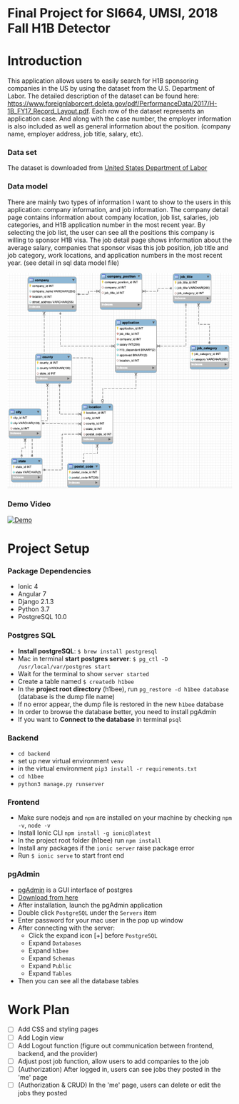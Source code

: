 # Final Project for SI664, UMSI, 2018 Fall H1B Detector

# Introduction

This application allows users to easily search for H1B sponsoring companies in the US by using the dataset from the U.S. Department of Labor. The detailed description of the dataset can be found here: https://www.foreignlaborcert.doleta.gov/pdf/PerformanceData/2017/H-1B_FY17_Record_Layout.pdf. Each row of the dataset represents an application case. And along with the case number, the employer information is also included as well as general information about the position. (company name, employer address, job title, salary, etc).

### Data set

The dataset is downloaded from [United States Department of Labor](https://www.foreignlaborcert.doleta.gov/performancedata.cfm)

### Data model

There are mainly two types of information I want to show to the users in this application:
company information, and job information. The company detail page contains information about
company location, job list, salaries, job categories, and H1B application number in the most
recent year. By selecting the job list, the user can see all the positions this company is willing to
sponsor H1B visa.
The job detail page shows information about the average salary, companies that sponsor visas
this job position, job title and job category, work locations, and application numbers in the most
recent year. (see detail in sql data model file)

![model image](https://github.com/Adonais0/H1B-Detector/blob/master/model.png)

### Demo Video

[![Demo](https://img.youtube.com/vi/sLn883H-7OY/0.jpg)](https://www.youtube.com/watch?v=sLn883H-7OY)


# Project Setup

### Package Dependencies

- Ionic 4
- Angular 7
- Django 2.1.3
- Python 3.7
- PostgreSQL 10.0

### Postgres SQL
- **Install postgreSQL**: `$ brew install postgresql`
- Mac in terminal **start postgres server**: `$ pg_ctl -D /usr/local/var/postgres start`
- Wait for the terminal to show `server started`
- Create a table named `$ createdb h1bee`
- In the **project root directory** (h1bee), run `pg_restore -d h1bee database` (database is the dump file name)
- If no error appear, the dump file is restored in the new `h1bee` database
- In order to browse the database better, you need to install pgAdmin
- If you want to **Connect to the database** in terminal `psql`

### Backend
-  `cd backend`
-  set up new virtual environment `venv`
-  in the virtual environment `pip3 install -r requirements.txt`
-  `cd h1bee`
-  `python3 manage.py runserver`

### Frontend
- Make sure nodejs and `npm` are installed on your machine by checking `npm -v`, `node -v`
- Install Ionic CLI `npm install -g ionic@latest`
- In the project root folder (h1bee) run `npm install`
- Install any packages if the `ionic server` raise package error
- Run `$ ionic serve` to start front end

### pgAdmin
- [pgAdmin](https://www.pgadmin.org/) is a GUI interface of postgres
- [Download from here](https://www.pgadmin.org/download/)
- After installation, launch the pgAdmin application
- Double click `PostgreSQL` under the `Servers` item
- Enter password for your mac user in the pop up window
- After connecting with the server:
  - Click the expand icon [+] before `PostgreSQL`
  - Expand `Databases`
  - Expand `h1bee`
  - Expand `Schemas`
  - Expand `Public`
  - Expand `Tables`
- Then you can see all the database tables


# Work Plan
- [ ] Add CSS and styling pages
- [ ] Add Login view
- [ ] Add Logout function (figure out communication between frontend, backend, and the provider)
- [ ] Adjust post job function, allow users to add companies to the job
- [ ] (Authorization) After logged in, users can see jobs they posted in the 'me' page
- [ ] (Authorization & CRUD) In the 'me' page, users can delete or edit the jobs they posted
